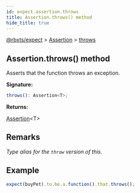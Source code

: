 ```yaml
---
id: expect.assertion.throws
title: Assertion.throws() method
hide_title: true
---
```


[@rbxts/expect](./expect.md) &gt; [Assertion](./expect.assertion.md) &gt; [throws](./expect.assertion.throws.md)

## Assertion.throws() method

Asserts that the function throws an exception.

**Signature:**

```typescript
throws(): Assertion<T>;
```
**Returns:**

[Assertion](./expect.assertion.md)<!-- -->&lt;T&gt;

## Remarks

_Type alias for the `throw` version of this._

## Example


```ts
expect(buyPet).to.be.a.function().that.throws();
```
